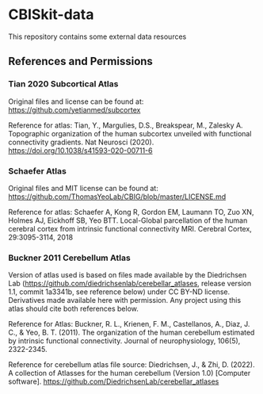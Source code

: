 # CBISkit-data

This repository contains some external data resources

## References and Permissions

### Tian 2020 Subcortical Atlas

Original files and license can be found at: https://github.com/yetianmed/subcortex

Reference for atlas: Tian, Y., Margulies, D.S., Breakspear, M., Zalesky A. Topographic organization of the human subcortex unveiled with functional connectivity gradients. Nat Neurosci (2020). https://doi.org/10.1038/s41593-020-00711-6

### Schaefer Atlas

Original files and MIT license can be found at: https://github.com/ThomasYeoLab/CBIG/blob/master/LICENSE.md

Reference for atlas: Schaefer A, Kong R, Gordon EM, Laumann TO, Zuo XN, Holmes AJ, Eickhoff SB, Yeo BTT. Local-Global parcellation of the human cerebral cortex from intrinsic functional connectivity MRI. Cerebral Cortex, 29:3095-3114, 2018

### Buckner 2011 Cerebellum Atlas

Version of atlas used is based on files made available by the Diedrichsen Lab (https://github.com/diedrichsenlab/cerebellar_atlases, release version 1.1, commit 1a3341b, see reference below) under CC BY-ND license. Derivatives made available here with permission. Any project using this atlas should cite both references below.

Reference for Atlas: Buckner, R. L., Krienen, F. M., Castellanos, A., Diaz, J. C., & Yeo, B. T. (2011). The organization of the human cerebellum estimated by intrinsic functional connectivity. Journal of neurophysiology, 106(5), 2322-2345.

Reference for cerebellum atlas file source: Diedrichsen, J., & Zhi, D. (2022). A collection of Atlasses for the human cerebellum (Version 1.0) [Computer software]. https://github.com/DiedrichsenLab/cerebellar_atlases
